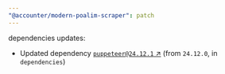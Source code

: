 ```yaml
---
"@accounter/modern-poalim-scraper": patch
---
```

dependencies updates:
  - Updated dependency [`puppeteer@24.12.1` ↗︎](https://www.npmjs.com/package/puppeteer/v/24.12.1) (from `24.12.0`, in `dependencies`)
